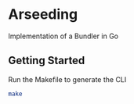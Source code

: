 # Arseeding

Implementation of a Bundler in Go

## Getting Started

Run the Makefile to generate the CLI

```bash
make
```